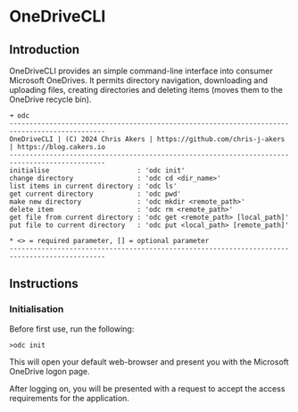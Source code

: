 # OneDriveCLI

## Introduction

OneDriveCLI provides an simple command-line interface into consumer Microsoft OneDrives. It permits directory navigation, downloading and uploading files, creating directories and deleting items (moves them to the OneDrive recycle bin).

```
➜ odc 
----------------------------------------------------------------------------------------------
OneDriveCLI | (C) 2024 Chris Akers | https://github.com/chris-j-akers | https://blog.cakers.io
----------------------------------------------------------------------------------------------
initialise                      : 'odc init'
change directory                : 'odc cd <dir_name>'
list items in current directory : 'odc ls'
get current directory           : 'odc pwd'
make new directory              : 'odc mkdir <remote_path>'
delete item                     : 'odc rm <remote_path>'
get file from current directory : 'odc get <remote_path> [local_path]'
put file to current directory   : 'odc put <local_path> [remote_path]'

* <> = required parameter, [] = optional parameter
----------------------------------------------------------------------------------------------
```

## Instructions

### Initialisation

Before first use, run the following:

```
>odc init
```
This will open your default web-browser and present you with the Microsoft OneDrive logon page. 

After logging on, you will be presented with a request to accept the access requirements for the application.